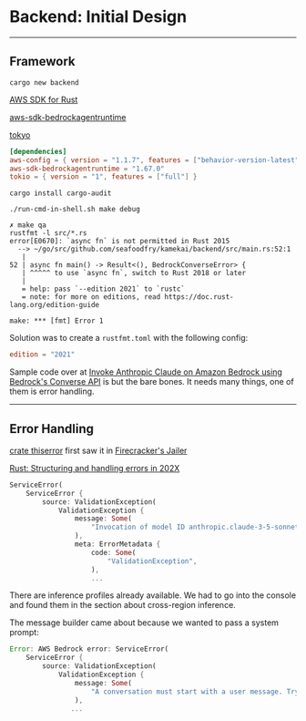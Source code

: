 # Backend: Initial Design

---
## Framework

```
cargo new backend
```

[AWS SDK for Rust](https://awslabs.github.io/aws-sdk-rust/)

[aws-sdk-bedrockagentruntime](https://crates.io/crates/aws-sdk-bedrockagentruntime)

[tokyo](https://crates.io/crates/tokio)

```toml
[dependencies]
aws-config = { version = "1.1.7", features = ["behavior-version-latest"] }
aws-sdk-bedrockagentruntime = "1.67.0"
tokio = { version = "1", features = ["full"] }
```

```
cargo install cargo-audit
```

```
./run-cmd-in-shell.sh make debug
```

```
✗ make qa
rustfmt -l src/*.rs
error[E0670]: `async fn` is not permitted in Rust 2015
  --> ~/go/src/github.com/seafoodfry/kamekai/backend/src/main.rs:52:1
   |
52 | async fn main() -> Result<(), BedrockConverseError> {
   | ^^^^^ to use `async fn`, switch to Rust 2018 or later
   |
   = help: pass `--edition 2021` to `rustc`
   = note: for more on editions, read https://doc.rust-lang.org/edition-guide

make: *** [fmt] Error 1
```

Solution was to create a `rustfmt.toml` with the following config:
```toml
edition = "2021"
```

Sample code over at
[Invoke Anthropic Claude on Amazon Bedrock using Bedrock's Converse API](https://docs.aws.amazon.com/bedrock/latest/userguide/bedrock-runtime_example_bedrock-runtime_Converse_AnthropicClaude_section.html)
is but the bare bones.
It needs many things, one of them is error handling.


---
## Error Handling

[crate thiserror](https://docs.rs/thiserror/latest/thiserror/)
first saw it in [Firecracker's Jailer](https://github.com/firecracker-microvm/firecracker/blob/main/src/jailer/src/main.rs)

[Rust: Structuring and handling errors in 202X](https://nick.groenen.me/posts/rust-error-handling/)

```rs
ServiceError(
    ServiceError {
        source: ValidationException(
            ValidationException {
                message: Some(
                    "Invocation of model ID anthropic.claude-3-5-sonnet-20241022-v2:0 with on-demand throughput isn’t supported. Retry your request with the ID or ARN of an inference profile that contains this model.",
                ),
                meta: ErrorMetadata {
                    code: Some(
                        "ValidationException",
                    ),
                    ...
```

There are inference profiles already available.
We had to go into the console and found them in the section about cross-region inference.

The message builder came about because we wanted to pass a system prompt:
```rs
Error: AWS Bedrock error: ServiceError(
    ServiceError {
        source: ValidationException(
            ValidationException {
                message: Some(
                    "A conversation must start with a user message. Try again with a conversation that starts with a user message.",
                ),
               ...
```